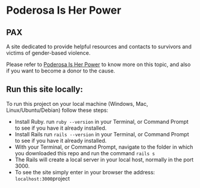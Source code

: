 # Poderosa Is Her Power

## PAX

A site dedicated to provide helpful resources and contacts to survivors and victims of gender-based violence.

Please refer to [Poderosa Is Her Power](https://www.poderosaisherpower.org/) to know more on this topic, and also if you want to become a donor to the cause.

## Run this site locally:

To run this project on your local machine (Windows, Mac, Linux/Ubuntu/Debian) follow these steps:

- Install Ruby. run `ruby --version` in your Terminal, or Command Prompt to see if you have it already installed.
- Install Rails run `rails --version` in your Terminal, or Command Prompt to see if you have it already installed.
- With your Terminal, or Command Prompt, navigate to the folder in which you downloaded this repo and run the command `rails s`
- The Rails will create a local server in your local host, normally in the port 3000.
- To see the site simply enter in your browser the address: `localhost:3000`project